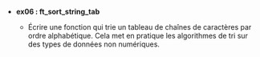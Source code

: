 - **ex06 : ft_sort_string_tab**

  - Écrire une fonction qui trie un tableau de chaînes de caractères par ordre alphabétique. Cela met en pratique les algorithmes de tri sur des types de données non numériques.

